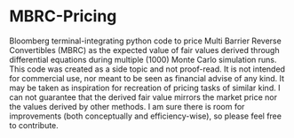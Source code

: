 # MBRC-Pricing
Bloomberg terminal-integrating python code to price Multi Barrier Reverse Convertibles (MBRC) as the expected value of fair values derived through differential equations during multiple (1000) Monte Carlo simulation runs. This code was created as a side topic and not proof-read. It is not intended for commercial use, nor meant to be seen as financial advise of any kind. It may be taken as inspiration for recreation of pricing tasks of similar kind. I can not guarantee that the derived fair value mirrors the market price nor the values derived by other methods. I am sure there is room for improvements (both conceptually and efficiency-wise), so please feel free to contribute.
